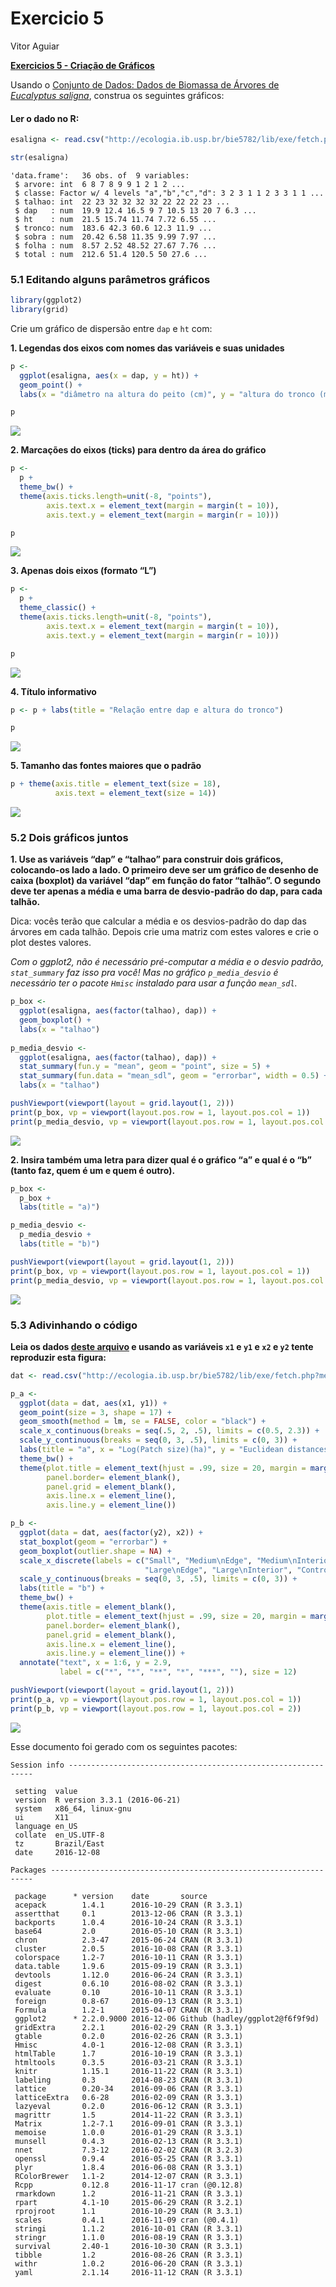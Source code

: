 Exercicio 5
================
Vitor Aguiar

**[Exercicios 5 - Criação de Gráficos](http://ecologia.ib.usp.br/bie5782/doku.php?id=bie5782:01_curso_atual:exercicios5)**

Usando o [Conjunto de Dados: Dados de Biomassa de Árvores de *Eucalyptus saligna*](http://ecologia.ib.usp.br/bie5782/doku.php?id=dados:dados-esaligna), construa os seguintes gráficos:

#### Ler o dado no R:

``` r
esaligna <- read.csv("http://ecologia.ib.usp.br/bie5782/lib/exe/fetch.php?media=dados:esaligna.csv")

str(esaligna)
```

    'data.frame':   36 obs. of  9 variables:
     $ arvore: int  6 8 7 8 9 9 1 2 1 2 ...
     $ classe: Factor w/ 4 levels "a","b","c","d": 3 2 3 1 1 2 3 3 1 1 ...
     $ talhao: int  22 23 32 32 32 32 22 22 22 23 ...
     $ dap   : num  19.9 12.4 16.5 9 7 10.5 13 20 7 6.3 ...
     $ ht    : num  21.5 15.74 11.74 7.72 6.55 ...
     $ tronco: num  183.6 42.3 60.6 12.3 11.9 ...
     $ sobra : num  20.42 6.58 11.35 9.99 7.97 ...
     $ folha : num  8.57 2.52 48.52 27.67 7.76 ...
     $ total : num  212.6 51.4 120.5 50 27.6 ...

### 5.1 Editando alguns parâmetros gráficos

``` r
library(ggplot2)
library(grid)
```

Crie um gráfico de dispersão entre `dap` e `ht` com:

**1. Legendas dos eixos com nomes das variáveis e suas unidades**

``` r
p <- 
  ggplot(esaligna, aes(x = dap, y = ht)) + 
  geom_point() +
  labs(x = "diâmetro na altura do peito (cm)", y = "altura do tronco (m)")

p
```

<img src="exercicio_5_graficos_files/figure-markdown_github/unnamed-chunk-3-1.png" style="display: block; margin: auto;" />

**2. Marcações do eixos (ticks) para dentro da área do gráfico**

``` r
p <- 
  p + 
  theme_bw() + 
  theme(axis.ticks.length=unit(-8, "points"), 
        axis.text.x = element_text(margin = margin(t = 10)),
        axis.text.y = element_text(margin = margin(r = 10)))

p
```

<img src="exercicio_5_graficos_files/figure-markdown_github/unnamed-chunk-4-1.png" style="display: block; margin: auto;" />

**3. Apenas dois eixos (formato “L”)**

``` r
p <- 
  p + 
  theme_classic() +
  theme(axis.ticks.length=unit(-8, "points"), 
        axis.text.x = element_text(margin = margin(t = 10)),
        axis.text.y = element_text(margin = margin(r = 10)))

p
```

<img src="exercicio_5_graficos_files/figure-markdown_github/unnamed-chunk-5-1.png" style="display: block; margin: auto;" />

**4. Título informativo**

``` r
p <- p + labs(title = "Relação entre dap e altura do tronco")

p
```

<img src="exercicio_5_graficos_files/figure-markdown_github/unnamed-chunk-6-1.png" style="display: block; margin: auto;" />

**5. Tamanho das fontes maiores que o padrão**

``` r
p + theme(axis.title = element_text(size = 18),
          axis.text = element_text(size = 14))
```

<img src="exercicio_5_graficos_files/figure-markdown_github/unnamed-chunk-7-1.png" style="display: block; margin: auto;" />

### 5.2 Dois gráficos juntos

**1. Use as variáveis “dap” e “talhao” para construir dois gráficos, colocando-os lado a lado. O primeiro deve ser um gráfico de desenho de caixa (boxplot) da variável “dap” em função do fator “talhão”. O segundo deve ter apenas a média e uma barra de desvio-padrão do dap, para cada talhão.**

Dica: vocês terão que calcular a média e os desvios-padrão do dap das árvores em cada talhão. Depois crie uma matriz com estes valores e crie o plot destes valores.

*Com o ggplot2, não é necessário pré-computar a média e o desvio padrão, `stat_summary` faz isso pra você!* *Mas no gráfico `p_media_desvio` é necessário ter o pacote `Hmisc` instalado para usar a função `mean_sdl`.*

``` r
p_box <- 
  ggplot(esaligna, aes(factor(talhao), dap)) +
  geom_boxplot() +
  labs(x = "talhao")
  
p_media_desvio <-
  ggplot(esaligna, aes(factor(talhao), dap)) + 
  stat_summary(fun.y = "mean", geom = "point", size = 5) +
  stat_summary(fun.data = "mean_sdl", geom = "errorbar", width = 0.5) +
  labs(x = "talhao")

pushViewport(viewport(layout = grid.layout(1, 2)))
print(p_box, vp = viewport(layout.pos.row = 1, layout.pos.col = 1))
print(p_media_desvio, vp = viewport(layout.pos.row = 1, layout.pos.col = 2))
```

![](exercicio_5_graficos_files/figure-markdown_github/unnamed-chunk-8-1.png)

**2. Insira também uma letra para dizer qual é o gráfico “a” e qual é o “b” (tanto faz, quem é um e quem é outro).**

``` r
p_box <-
  p_box + 
  labs(title = "a)")

p_media_desvio <-
  p_media_desvio + 
  labs(title = "b)") 

pushViewport(viewport(layout = grid.layout(1, 2)))
print(p_box, vp = viewport(layout.pos.row = 1, layout.pos.col = 1))
print(p_media_desvio, vp = viewport(layout.pos.row = 1, layout.pos.col = 2))
```

![](exercicio_5_graficos_files/figure-markdown_github/unnamed-chunk-9-1.png)

### 5.3 Adivinhando o código

**Leia os dados [deste arquivo](http://ecologia.ib.usp.br/bie5782/lib/exe/fetch.php?media=bie5782:01_curso2009:material:exercicio3.csv) e usando as variáveis `x1` e `y1` e `x2` e `y2` tente reproduzir esta figura:**

``` r
dat <- read.csv("http://ecologia.ib.usp.br/bie5782/lib/exe/fetch.php?media=bie5782:01_curso2009:material:exercicio3.csv")

p_a <- 
  ggplot(data = dat, aes(x1, y1)) + 
  geom_point(size = 3, shape = 17) + 
  geom_smooth(method = lm, se = FALSE, color = "black") +
  scale_x_continuous(breaks = seq(.5, 2, .5), limits = c(0.5, 2.3)) +
  scale_y_continuous(breaks = seq(0, 3, .5), limits = c(0, 3)) +
  labs(title = "a", x = "Log(Patch size)(ha)", y = "Euclidean distances") + 
  theme_bw() +
  theme(plot.title = element_text(hjust = .99, size = 20, margin = margin(b = -20)),
        panel.border= element_blank(),
        panel.grid = element_blank(),
        axis.line.x = element_line(),
        axis.line.y = element_line())

p_b <- 
  ggplot(data = dat, aes(factor(y2), x2)) + 
  stat_boxplot(geom = "errorbar") +
  geom_boxplot(outlier.shape = NA) +
  scale_x_discrete(labels = c("Small", "Medium\nEdge", "Medium\nInterior",
                              "Large\nEdge", "Large\nInterior", "Control")) +
  scale_y_continuous(breaks = seq(0, 3, .5), limits = c(0, 3)) +
  labs(title = "b") +
  theme_bw() +
  theme(axis.title = element_blank(), 
        plot.title = element_text(hjust = .99, size = 20, margin = margin(b = -20)),
        panel.border= element_blank(),
        panel.grid = element_blank(),
        axis.line.x = element_line(),
        axis.line.y = element_line()) +
  annotate("text", x = 1:6, y = 2.9, 
           label = c("*", "*", "**", "*", "***", ""), size = 12) 

pushViewport(viewport(layout = grid.layout(1, 2)))
print(p_a, vp = viewport(layout.pos.row = 1, layout.pos.col = 1))
print(p_b, vp = viewport(layout.pos.row = 1, layout.pos.col = 2))
```

![](exercicio_5_graficos_files/figure-markdown_github/unnamed-chunk-10-1.png)

Esse documento foi gerado com os seguintes pacotes:

    Session info --------------------------------------------------------------

     setting  value                       
     version  R version 3.3.1 (2016-06-21)
     system   x86_64, linux-gnu           
     ui       X11                         
     language en_US                       
     collate  en_US.UTF-8                 
     tz       Brazil/East                 
     date     2016-12-08                  

    Packages ------------------------------------------------------------------

     package      * version    date       source                         
     acepack        1.4.1      2016-10-29 CRAN (R 3.3.1)                 
     assertthat     0.1        2013-12-06 CRAN (R 3.3.1)                 
     backports      1.0.4      2016-10-24 CRAN (R 3.3.1)                 
     base64         2.0        2016-05-10 CRAN (R 3.3.1)                 
     chron          2.3-47     2015-06-24 CRAN (R 3.3.1)                 
     cluster        2.0.5      2016-10-08 CRAN (R 3.3.1)                 
     colorspace     1.2-7      2016-10-11 CRAN (R 3.3.1)                 
     data.table     1.9.6      2015-09-19 CRAN (R 3.3.1)                 
     devtools       1.12.0     2016-06-24 CRAN (R 3.3.1)                 
     digest         0.6.10     2016-08-02 CRAN (R 3.3.1)                 
     evaluate       0.10       2016-10-11 CRAN (R 3.3.1)                 
     foreign        0.8-67     2016-09-13 CRAN (R 3.3.1)                 
     Formula        1.2-1      2015-04-07 CRAN (R 3.3.1)                 
     ggplot2      * 2.2.0.9000 2016-12-06 Github (hadley/ggplot2@f6f9f9d)
     gridExtra      2.2.1      2016-02-29 CRAN (R 3.3.1)                 
     gtable         0.2.0      2016-02-26 CRAN (R 3.3.1)                 
     Hmisc          4.0-1      2016-12-08 CRAN (R 3.3.1)                 
     htmlTable      1.7        2016-10-19 CRAN (R 3.3.1)                 
     htmltools      0.3.5      2016-03-21 CRAN (R 3.3.1)                 
     knitr          1.15.1     2016-11-22 CRAN (R 3.3.1)                 
     labeling       0.3        2014-08-23 CRAN (R 3.3.1)                 
     lattice        0.20-34    2016-09-06 CRAN (R 3.3.1)                 
     latticeExtra   0.6-28     2016-02-09 CRAN (R 3.3.1)                 
     lazyeval       0.2.0      2016-06-12 CRAN (R 3.3.1)                 
     magrittr       1.5        2014-11-22 CRAN (R 3.3.1)                 
     Matrix         1.2-7.1    2016-09-01 CRAN (R 3.3.1)                 
     memoise        1.0.0      2016-01-29 CRAN (R 3.3.1)                 
     munsell        0.4.3      2016-02-13 CRAN (R 3.3.1)                 
     nnet           7.3-12     2016-02-02 CRAN (R 3.2.3)                 
     openssl        0.9.4      2016-05-25 CRAN (R 3.3.1)                 
     plyr           1.8.4      2016-06-08 CRAN (R 3.3.1)                 
     RColorBrewer   1.1-2      2014-12-07 CRAN (R 3.3.1)                 
     Rcpp           0.12.8     2016-11-17 cran (@0.12.8)                 
     rmarkdown      1.2        2016-11-21 CRAN (R 3.3.1)                 
     rpart          4.1-10     2015-06-29 CRAN (R 3.2.1)                 
     rprojroot      1.1        2016-10-29 CRAN (R 3.3.1)                 
     scales         0.4.1      2016-11-09 cran (@0.4.1)                  
     stringi        1.1.2      2016-10-01 CRAN (R 3.3.1)                 
     stringr        1.1.0      2016-08-19 CRAN (R 3.3.1)                 
     survival       2.40-1     2016-10-30 CRAN (R 3.3.1)                 
     tibble         1.2        2016-08-26 CRAN (R 3.3.1)                 
     withr          1.0.2      2016-06-20 CRAN (R 3.3.1)                 
     yaml           2.1.14     2016-11-12 CRAN (R 3.3.1)

